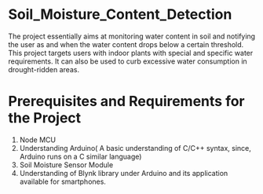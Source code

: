 # Soil_Moisture_Content_Detection
The project essentially aims at monitoring water content in soil and notifying the user as and when the water content drops below a certain threshold. This project targets users with indoor plants with special and specific water requirements. It can also be used to curb excessive water consumption in drought-ridden areas.

# Prerequisites and Requirements for the Project
1. Node MCU
2. Understanding Arduino( A basic understanding of C/C++ syntax, since, Arduino runs on a C similar language)
3. Soil Moisture Sensor Module
4. Understanding of Blynk library under Arduino and its application available for smartphones.
